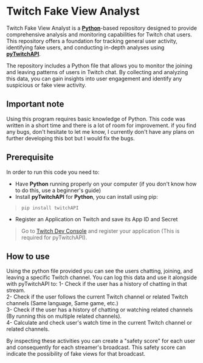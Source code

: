 # Twitch Fake View Analyst

Twitch Fake View Analyst is a **[Python](https://www.python.org/)**-based repository designed to provide comprehensive analysis and monitoring capabilities for Twitch chat users. This repository offers a foundation for tracking general user activity, identifying fake users, and conducting in-depth analyses using **[pyTwitchAPI](https://github.com/Teekeks/pyTwitchAPI)**.

The repository includes a Python file that allows you to monitor the joining and leaving patterns of users in Twitch chat. By collecting and analyzing this data, you can gain insights into user engagement and identify any suspicious or fake view activity.

## Important note
Using this program requires basic knowledge of Python. This code was written in a short time and there is a lot of room for improvement. if you find any bugs, don't hesitate to let me know, I currently don't have any plans on further developing this bot but I would fix the bugs.

## Prerequisite
In order to run this code you need to:
- Have **Python** running properly on your computer (if you don't know how to do this, use a beginner's guide)
- Install **pyTwitchAPI** for **Python**, you can install using pip:
>```pip install twitchAPI```
- Register an Application on Twitch and save its App ID and Secret
> Go to [Twitch Dev Console](https://dev.twitch.tv/console) and register your application (This is required for pyTwitchAPI).

## How to use
Using the python file provided you can see the users chatting, joining, and leaving a specific Twitch channel. You can log this data and use it alongside with pyTwitchAPI to:
1- Check if the user has a history of chatting in that stream.\
2- Check if the user follows the current Twitch channel or related Twitch channels (Same language, Same game, etc.)\
3- Check if the user has a history of chatting or watching related channels (By running this on multiple related channels).\
4- Calculate and check user's watch time in the current Twitch channel or related channels.

By inspecting these activities you can create a "safety score" for each user and consequently for each streamer's broadcast. This safety score can indicate the possibility of fake views for that broadcast.
